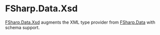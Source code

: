 
# FSharp.Data.Xsd

[FSharp.Data.Xsd](http://giacomociti.github.io/FSharp.Data.Xsd/) augments the XML type provider 
from [FSharp.Data](http://fsharp.github.io/FSharp.Data/) with schema support.

